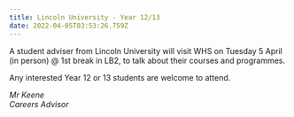 ```yaml
---
title: Lincoln University - Year 12/13
date: 2022-04-05T03:53:26.759Z
---
```

A student adviser from Lincoln University will visit WHS on Tuesday 5 April (in person) @ 1st break in LB2, to talk about their courses and programmes. 

Any interested Year 12 or 13 students are welcome to attend.

_Mr Keene  
Careers Advisor_